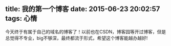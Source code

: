 title: 我的第一个博客
date: 2015-06-23 20:02:57
tags: 心情
---

今天终于有属于自己的域名的博客了！以前也在CSDN，博客园等开过博客，但是总觉得不专业，big不够深，最终都流于形式，希望这个博客能越办越好!
